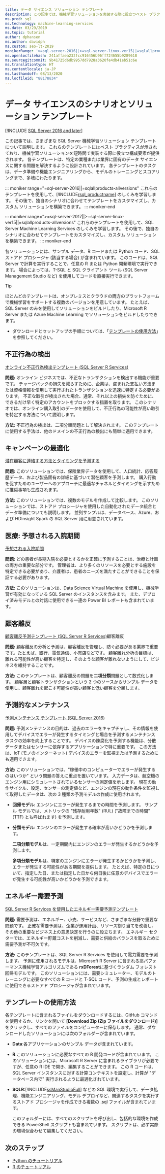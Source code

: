 ```yaml
---
title: データ サイエンス ソリューション テンプレート
description: この記事では、機械学習ソリューションを実装する際に役立つベスト プラクティスと構成要素を提供する業界固有のテンプレートについて説明します。
ms.prod: sql
ms.technology: machine-learning-services
ms.date: 03/29/2019
ms.topic: tutorial
author: dphansen
ms.author: davidph
ms.custom: seo-lt-2019
monikerRange: '>=sql-server-2016||>=sql-server-linux-ver15||=sqlallproducts-allversions'
ms.openlocfilehash: 241affaea232fcc916456b96ff724655b9289618
ms.sourcegitcommit: 9b41725d6db9957dd7928a3620fe4db41eb51c6e
ms.translationtype: HT
ms.contentlocale: ja-JP
ms.lasthandoff: 08/13/2020
ms.locfileid: "88178834"
---
```

# <a name="data-science-scenarios-and-solution-templates"></a>データ サイエンスのシナリオとソリューション テンプレート
[!INCLUDE [SQL Server 2016 and later](../../includes/applies-to-version/sqlserver2016.md)]

この記事では、さまざまな SQL Server 機械学習ソリューション テンプレートについて説明します。 これらのテンプレートにはベスト プラクティスが示されており、機械学習ソリューションを短時間で実装する際に役立つ構成要素が提供されます。 各テンプレートは、特定の業種または業界に固有のデータ サイエンスに関する問題を解決するように設計されています。
各テンプレートのタスクは、データ準備や機能エンジニアリングから、モデルのトレーニングとスコアリングまで、多岐にわたります。 

::: moniker range="=sql-server-2016||=sqlallproducts-allversions"
これらのテンプレートを使用して、[!INCLUDE[rsql_productname](../../includes/rsql-productname-md.md)] のしくみを学習します。 その後で、独自のシナリオに合わせてテンプレートをカスタマイズし、カスタム ソリューションを構築できます。
::: moniker-end

::: moniker range=">=sql-server-2017||>=sql-server-linux-ver15||=sqlallproducts-allversions"
これらのテンプレートを使用して、SQL Server Machine Learning Services のしくみを学習します。 その後で、独自のシナリオに合わせてテンプレートをカスタマイズし、カスタム ソリューションを構築できます。
::: moniker-end

各ソリューションには、サンプル データ、R コードまたは Python コード、SQL ストアド プロシージャ (該当する場合) が含まれています。 このコードは、SQL Server で計算を実行することで、任意の R または Python 開発環境で実行できます。 場合によっては、T-SQL と SQL クライアント ツール (SQL Server Management Studio など) を使用してコードを直接実行できます。

> [!TIP]
> 
> ほとんどのテンプレートは、オンプレミスとクラウドの両方のプラットフォームで機械学習をサポートする複数のバージョンを用意しています。 たとえば、SQL Server のみを使用してソリューションをビルドしたり、Microsoft R Server または Azure Machine Learning でソリューションをビルドしたりできます。

+ ダウンロードとセットアップの手順については、「[テンプレートの使用方法](#bkmk_HowTo)」を参照してください。

## <a name="fraud-detection"></a>不正行為の検出

[オンライン不正行為検出テンプレート (SQL Server R Services)](https://github.com/Microsoft/r-server-fraud-detection)

**問題:** オンライン ビジネスでは、不正なトランザクションを検出する機能が重要です。 チャージバックの損失を減らすために、企業は、盗まれた支払い方法または資格情報を使用して実行されたトランザクションを迅速に特定する必要があります。 不正な取引が検出された場合、通常、それ以上の損失を防ぐために、できるだけ早く特定のアカウントをブロックする措置を取ります。 このシナリオでは、オンライン購入取引のデータを使用して、不正行為の可能性が高い取引を特定する方法について説明します。

**方法:** 不正行為の検出は、二項分類問題として解決されます。 このテンプレートに使用する手法は、他のドメインの不正行為の検出にも簡単に適用できます。


## <a name="campaign-optimization"></a>キャンペーンの最適化

[潜在顧客に連絡する方法とタイミングを予測する](https://microsoft.github.io/r-server-campaign-optimization/)

**問題:** このソリューションでは、保険業界データを使用して、人口統計、応答履歴データ、および製品固有の詳細に基づいて潜在顧客を予測します。  購入行動を促すためのユーザーへのアプローチに最適なチャネルとタイミングを示すために推奨事項も生成されます。

**方法:** このソリューションでは、複数のモデルを作成して比較します。 このソリューションでは、ストアド プロシージャを使用した自動化されたデータ統合とデータ準備についても説明します。 並列サンプルは、データベース、Azure、および HDInsight Spark の SQL Server 用に用意されています。 

## <a name="health-care-predict-length-of-stay-in-hospital"></a>医療: 予想される入院期間 

[予想される入院期間](https://gallery.cortanaintelligence.com/Solution/Predicting-Length-of-Stay-in-Hospitals-1)

**問題:** どの患者が長期入院を必要とするかを正確に予測することは、治療と計画の両方の重要な部分です。 管理者は、より多くのリソースを必要とする施設を特定できる必要があり、介護者は、患者のニーズを満たすことができることを保証する必要があります。

**方法:** このソリューションは、Data Science Virtual Machine を使用し、機械学習が有効になっている SQL Server のインスタンスを含みます。 また、デプロイ済みモデルとの対話に使用できる一連の Power BI レポートも含まれています。

## <a name="customer-churn"></a>顧客離反

[顧客離反予測テンプレート (SQL Server R Services)](https://github.com/Microsoft/SQL-Server-R-Services-Samples/blob/master/Churn/README.md)顧客離反

**問題:** 顧客離反の分析と予測は、顧客離反を管理し、防ぐ必要がある業界で重要です。たとえば、銀行、電気通信、小売店などです。 顧客離れ分析の目標は、離れる可能性が高い顧客を特定し、そのような顧客が離れないようにして、ビジネスを維持することです。

**方法:** このテンプレートは、顧客離反の問題を**二項分類**問題として数式化します。 顧客層と顧客トランザクションという 2 つのソースからサンプル データを使用し、顧客離れを起こす可能性が高い顧客と低い顧客を分類します。
  
## <a name="predictive-maintenance"></a>予測的なメンテナンス

[予測メンテナンス テンプレート (SQL Server 2016)](https://github.com/Microsoft/SQL-Server-R-Services-Samples/blob/master/PredictiveMaintenance/README.md)

**問題:** 予測メンテナンスの目的は、過去のエラーをキャプチャし、その情報を使用してデバイスでエラーが発生するタイミングと場合を予測するメンテナンス タスクの効率を向上することです。 デバイスの陳腐化を予測する機能は、分散データまたはセンサーに依存するアプリケーションで特に重要です。 この方法は、IoT (モノのインターネット) デバイスのエラーを監視または予測するためにも適用できます。

**方法:** このソリューションでは、"稼働中のコンピューターでエラーが発生するのはいつか" という問題の答えに重点を置いています。 入力データは、航空機のエンジン用にシミュレートされているセンサーの測定値を示します。 現在の動作サイクル、設定、センサーの測定値など、エンジンの現在の動作条件を監視して取得したデータは、次の 3 種類の予測モデルの作成に使用されます。

-   **回帰モデル**: エンジンにエラーが発生するまでの時間を予測します。 サンプル モデルでは、メトリックの "残存耐用年数" (RUL) ("故障までの時間" (TTF) とも呼ばれます) を予測します。
  
-   **分類モデル**: エンジンのエラーが発生する確率が高いかどうかを予測します。
  
    **二項分類モデル**は、一定期間内にエンジンのエラーが発生するかどうかを予測します。

    **多項分類モデル**は、特定のエンジンにエラーが発生するかどうかを予測し、エラーが発生する可能性がある期間を提供します。 たとえば、特定の日について、指定した日、または指定した日から何日後に任意のデバイスでエラーが発生する可能性が高いかどうかを予測できます。

## <a name="energy-demand-forecasting"></a>エネルギー需要予測

[SQL Server R Services を使用したエネルギー需要予測テンプレート](https://gallery.cortanaintelligence.com/Tutorial/Energy-Demand-Forecast-Template-with-SQL-Server-R-Services-1)

**問題:** 需要予測は、エネルギー、小売、サービスなど、さまざまな分野で重要な問題です。 正確な需要予測は、企業が運用計画、リソース割り当てを改善し、その他の重要なビジネス上の意思決定を行うのに役立ちます。 エネルギー セクターでは、エネルギー貯蔵コストを削減し、需要と供給のバランスを取るために需要予測が不可欠です。

**方法:** このテンプレートは、SQL Server R Services を使用して電力需要を予測します。 予測に使用されるモデルは、Microsoft R Server に含まれる高パフォーマンス機械学習アルゴリズムである **rxDForest**に基づくランダム フォレスト回帰モデルです。 このソリューションには、需要シミュレーター、モデルのトレーニングに必要なすべての R コードと T-SQL コード、予測の生成とレポートに使用できるストアド プロシージャが含まれています。 


## <a name="how-to-use-the-templates"></a><a name="bkmk_HowTo"></a>テンプレートの使用方法

各テンプレートに含まれるファイルをダウンロードするには、GitHub コマンドを使用するか、リンクを開いて **[Download Zip (Zip ファイルをダウンロード)]** をクリックし、すべてのファイルをコンピューターに保存します。  通常、ダウンロードしたソリューションには次のフォルダーが含まれています。
  
-   **Data**:各アプリケーションのサンプル データが含まれています。
  
-   **R**:このソリューションに必要なすべての R 開発コードが含まれています。 このソリューションには、Microsoft R Server に含まれるライブラリが必要ですが、任意の R IDE で開き、編集することができます。 この R コードは、SQL Server インスタンスに対する計算コンテキストを設定し、計算が "データベース内で" 実行されるように最適化されています。
  
-   **SQLR**:[!INCLUDE[ssManStudioFull](../../includes/ssmanstudiofull-md.md)] などの SQL 環境で実行して、データ処理、機能エンジニアリング、モデル デプロイなど、関連するタスクを実行するストアド プロシージャを作成できる複数の .sql ファイルが含まれています。
  
    このフォルダーには、すべてのスクリプトを呼び出し、包括的な環境を作成できる PowerShell スクリプトも含まれています。 スクリプトは、必ず実際の環境似合わせて編集してください。

## <a name="next-steps"></a>次のステップ

+ [Python のチュートリアル](sql-server-python-tutorials.md)
+ [R のチュートリアル](sql-server-r-tutorials.md)
